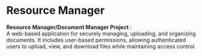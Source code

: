 # Resource Manager

**Resource Manager/Document Manager Project** :  
A web-based application for securely managing, uploading, and organizing documents. It includes user-based permissions, allowing authenticated users to upload, view, and download files while maintaining access control.

